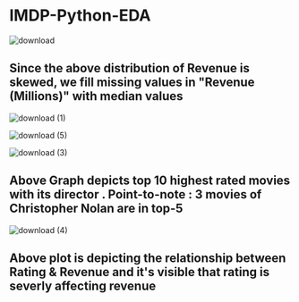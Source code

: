 # IMDP-Python-EDA

![download](https://github.com/jigarsiddhpura/IMDP-Python-EDA/assets/95428432/916aa357-c20a-45c1-8b31-9505214ce2a9)
<h2>Since the above distribution of Revenue is skewed, we fill missing values in "Revenue (Millions)" with median values</h2>

![download (1)](https://github.com/jigarsiddhpura/IMDP-Python-EDA/assets/95428432/5fe99fb5-0a6c-4ec7-81ad-b1d4075c144e)

![download (5)](https://github.com/jigarsiddhpura/IMDP-Python-EDA/assets/95428432/e3bb49e4-341e-4d42-9c16-49cd6726cea4)

![download (3)](https://github.com/jigarsiddhpura/IMDP-Python-EDA/assets/95428432/5abc36c4-c459-4333-9994-7f693e3f60e0)
<h2>Above Graph depicts top 10 highest rated movies with its director . Point-to-note : 3 movies of Christopher Nolan are in top-5</h2>

![download (4)](https://github.com/jigarsiddhpura/IMDP-Python-EDA/assets/95428432/f6c6fa94-baa1-4728-92d3-7db76d130639)
<h2>Above plot is depicting the relationship between Rating & Revenue and it's visible that rating is severly affecting revenue
</h2>

<h2></h2>
